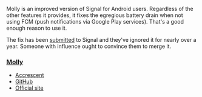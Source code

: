 Molly is an improved version of Signal for Android users. Regardless of the other features it provides, it fixes the egregious battery drain when not using FCM (push notifications via Google Play services). That's a good enough reason to use it.

The fix has been [submitted](https://github.com/signalapp/Signal-Android/pull/13337) to Signal and they've ignored it for nearly over a year. Someone with influence ought to convince them to merge it.

### [Molly](https://github.com/randomwithnoname/android-apps/blob/main/apps/molly.md)


-  [Accrescent](https://accrescent.app/app/im.molly.app)
-  [GitHub](https://github.com/mollyim/mollyim-android)
-  [Official site](https://molly.im/)

